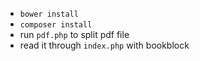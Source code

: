 * `bower install`
* `composer install`
* run `pdf.php` to split pdf file
* read it through `index.php` with bookblock